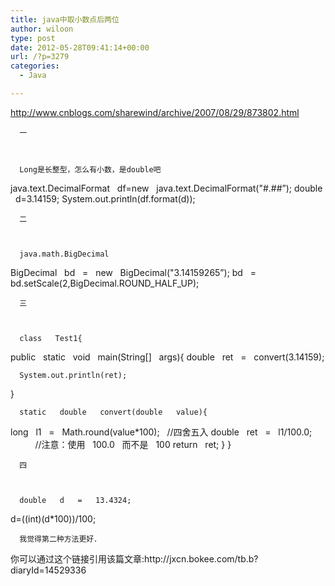 ```yaml
---
title: java中取小数点后两位
author: wiloon
type: post
date: 2012-05-28T09:41:14+00:00
url: /?p=3279
categories:
  - Java

---
```

<http://www.cnblogs.com/sharewind/archive/2007/08/29/873802.html>

<div id="cnblogs_post_body">
  
    
      一
    
    
    
      Long是长整型，怎么有小数，是double吧
 java.text.DecimalFormat   df=new   java.text.DecimalFormat("#.##&#8221;);
 double   d=3.14159;
 System.out.println(df.format(d));
    
    
    
      二
    
    
    
      java.math.BigDecimal
 BigDecimal   bd   =   new   BigDecimal("3.14159265&#8221;);
 bd   =   bd.setScale(2,BigDecimal.ROUND_HALF_UP);
    
    
    
      三
    
    
    
      class   Test1{
 public   static   void   main(String[]   args){
 double   ret   =   convert(3.14159);
    
    
    
      System.out.println(ret);
 }
    
    
    
      static   double   convert(double   value){
 long   l1   =   Math.round(value*100);   //四舍五入
 double   ret   =   l1/100.0;               //注意：使用   100.0   而不是   100
 return   ret;
 }
 }
    
    
    
      四
    
    
    
      double   d   =   13.4324;
 d=((int)(d*100))/100;
    
    
    
      我觉得第二种方法更好．
    
  
  
  <p id="trackback">
    你可以通过这个链接引用该篇文章:http://jxcn.bokee.com/tb.b?diaryId=14529336
  
